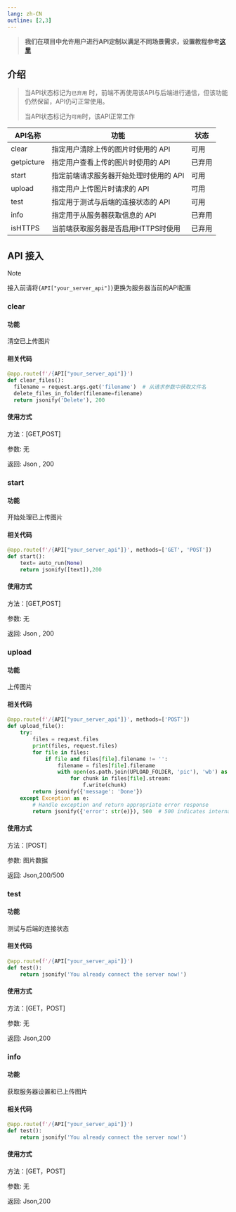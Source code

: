 ```yaml
---
lang: zh-CN
outline: [2,3]
---
```



> **我们在项目中允许用户进行API定制以满足不同场景需求，设置教程参考[这里](/Docs/help-docs#用户端配置)**

## 介绍

> 当API状态标记为`已弃用` 时，前端不再使用该API与后端进行通信，但该功能仍然保留，API仍可正常使用。
>
> 当API状态标记为`可用`时，该API正常工作

| API名称    | 功能                                   | 状态   |
| ---------- | -------------------------------------- | ------ |
| clear      | 指定用户清除上传的图片时使用的 API     | 可用   |
| getpicture | 指定用户查看上传的图片时使用的 API     | 已弃用 |
| start      | 指定前端请求服务器开始处理时使用的 API | 可用   |
| upload     | 指定用户上传图片时请求的 API           | 可用   |
| test       | 指定用于测试与后端的连接状态的 API     | 可用   |
| info       | 指定用于从服务器获取信息的 API         | 已弃用 |
| isHTTPS    | 当前端获取服务器是否启用HTTPS时使用    | 已弃用 |

## API 接入

> [!NOTE]
>
> 接入前请将`{API["your_server_api"]}`更换为服务器当前的API配置



### clear

#### 功能

清空已上传图片

#### 相关代码

```Python
@app.route(f'/{API["your_server_api"]}')
def clear_files():
  filename = request.args.get('filename')  # 从请求参数中获取文件名
  delete_files_in_folder(filename=filename)
  return jsonify('Delete'), 200
```

#### 使用方式

方法：[GET,POST]

参数: 无

返回: Json , 200

### start

#### 功能

开始处理已上传图片

#### 相关代码

```Python
@app.route(f'/{API["your_server_api"]}', methods=['GET', 'POST'])
def start():
    text= auto_run(None)
    return jsonify([text]),200
```

#### 使用方式

方法：[GET,POST]

参数: 无

返回: Json , 200

### upload

#### 功能

上传图片

#### 相关代码

```python
@app.route(f'/{API["your_server_api"]}', methods=['POST'])
def upload_file():
    try:
        files = request.files
        print(files, request.files)
        for file in files:
            if file and files[file].filename != '':
                filename = files[file].filename
                with open(os.path.join(UPLOAD_FOLDER, 'pic'), 'wb') as f:
                    for chunk in files[file].stream:
                        f.write(chunk)
        return jsonify({'message': 'Done'})
    except Exception as e:
        # Handle exception and return appropriate error response
        return jsonify({'error': str(e)}), 500  # 500 indicates internal server error
```

#### 使用方式

方法：[POST]

参数: 图片数据

返回: Json,200/500

### test

#### 功能

测试与后端的连接状态

#### 相关代码

```python
@app.route(f'/{API["your_server_api"]}')
def test():
    return jsonify('You already connect the server now!')
```

#### 使用方式

方法：[GET，POST]

参数: 无

返回: Json,200

### info

#### 功能

获取服务器设置和已上传图片

#### 相关代码

```python
@app.route(f'/{API["your_server_api"]}')
def test():
    return jsonify('You already connect the server now!')
```

#### 使用方式

方法：[GET，POST]

参数: 无

返回: Json,200
